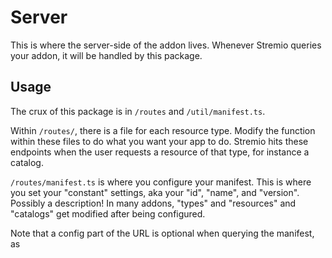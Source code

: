 # Server

This is where the server-side of the addon lives. Whenever Stremio queries your addon, it will be handled by this package.

## Usage

The crux of this package is in `/routes` and `/util/manifest.ts`.

Within `/routes/`, there is a file for each resource type. Modify the function within these files to do what you want your app to do. Stremio hits these endpoints when the user requests a resource of that type, for instance a catalog.

`/routes/manifest.ts` is where you configure your manifest. This is where you set your "constant" settings, aka your "id", "name", and "version". Possibly a description! In many addons, "types" and "resources" and "catalogs" get modified after being configured.

Note that a config part of the URL is optional when querying the manifest, as 
